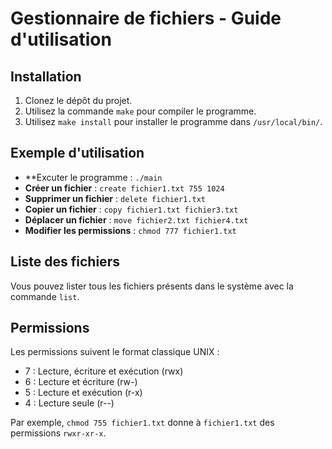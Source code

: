 # Gestionnaire de fichiers - Guide d'utilisation

## Installation

1. Clonez le dépôt du projet.
2. Utilisez la commande `make` pour compiler le programme.
3. Utilisez `make install` pour installer le programme dans `/usr/local/bin/`.

## Exemple d'utilisation

- **Excuter le programme : `./main`
- **Créer un fichier** : `create fichier1.txt 755 1024`
- **Supprimer un fichier** : `delete fichier1.txt`
- **Copier un fichier** : `copy fichier1.txt fichier3.txt`
- **Déplacer un fichier** : `move fichier2.txt fichier4.txt`
- **Modifier les permissions** : `chmod 777 fichier1.txt`

## Liste des fichiers

Vous pouvez lister tous les fichiers présents dans le système avec la commande `list`.

## Permissions

Les permissions suivent le format classique UNIX :

- 7 : Lecture, écriture et exécution (rwx)
- 6 : Lecture et écriture (rw-)
- 5 : Lecture et exécution (r-x)
- 4 : Lecture seule (r--)

Par exemple, `chmod 755 fichier1.txt` donne à `fichier1.txt` des permissions `rwxr-xr-x`.

